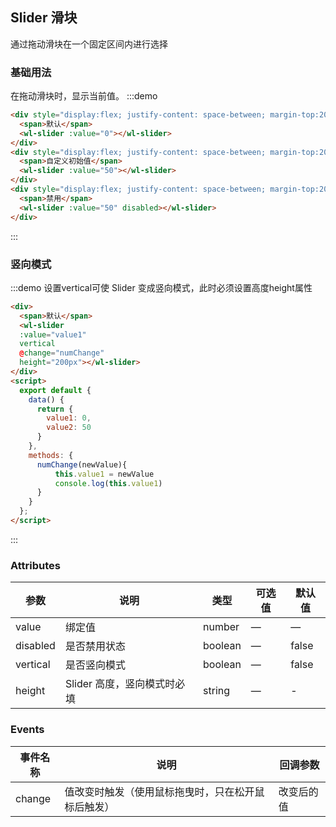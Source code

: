 ## Slider 滑块
通过拖动滑块在一个固定区间内进行选择

### 基础用法
在拖动滑块时，显示当前值。
:::demo



```html
<div style="display:flex; justify-content: space-between; margin-top:20px">
  <span>默认</span>
  <wl-slider :value="0"></wl-slider>
</div>
<div style="display:flex; justify-content: space-between; margin-top:20px">
  <span>自定义初始值</span>
  <wl-slider :value="50"></wl-slider>
</div>
<div style="display:flex; justify-content: space-between; margin-top:20px">
  <span>禁用</span>
  <wl-slider :value="50" disabled></wl-slider>
</div>

```
:::

### 竖向模式
:::demo 设置vertical可使 Slider 变成竖向模式，此时必须设置高度height属性



```html
<div>
  <span>默认</span>
  <wl-slider 
  :value="value1" 
  vertical 
  @change="numChange"
  height="200px"></wl-slider>
</div>
<script>
  export default {
    data() {
      return {
        value1: 0,
        value2: 50
      }
    },
    methods: {
      numChange(newValue){
          this.value1 = newValue
          console.log(this.value1)
      }
    }
  };
</script>

```
:::


### Attributes

| 参数      | 说明    | 类型      | 可选值       | 默认值   |
|---------- |-------- |---------- |-------------  |-------- |
| value     | 绑定值   | number    |   —  |      —   | 0    |
| disabled     | 是否禁用状态   | boolean    | — | false   |
| vertical     | 是否竖向模式   | boolean    | — | false   |
| height     | Slider 高度，竖向模式时必填  | string    | — | -   |

### Events
| 事件名称      | 说明    | 回调参数   |
|---------- |-------- |---------- |
| change     | 值改变时触发（使用鼠标拖曳时，只在松开鼠标后触发） | 改变后的值|